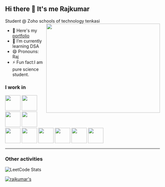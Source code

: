 ## Hi there 👋 It's me Rajkumar

Student @ Zoho schools of technology tenkasi
<img align="right" width="370" height="290" src="https://i.pinimg.com/originals/47/f0/34/47f0342cec72b800463bf003eac1257e.gif">
- 🔭 Here's my [portfolio](https://rajkumar-portfolio-849593016.development.catalystserverless.com/app/)                                                 
- 🌱 I’m currently learning DSA
- 😄 Pronouns: Raj
- ⚡ Fun fact:I am pure science student.

### I work in
<img height="50" width="50" src="https://img.icons8.com/color/48/000000/python.png" /> <img height="50" width="50" src="https://img.icons8.com/color/48/000000/c-programming.png" /> <img height="50" width="50" src="https://img.icons8.com/color/48/000000/java-coffee-cup-logo.png" /> <img height="50" width="50" src="https://img.icons8.com/color/48/000000/html-5.png" /> <img height="50" width="50" src="https://img.icons8.com/color/48/000000/css3.png" /> 
<img height="50" width="50" src="https://img.icons8.com/color/48/000000/javascript.png"/> <img height="50" width="50" src="https://img.icons8.com/color/48/000000/react-native.png"/>  <img height="50" width="50" src="https://img.icons8.com/color/48/000000/mysql-logo.png"/> <img height="50" width="50" src="https://img.icons8.com/color/48/000000/mongodb.png"/> <img height="50" width="50" src="https://img.icons8.com/color/48/000000/nodejs.png"/>

---
### Other activities
![LeetCode Stats](https://leetcard.jacoblin.cool/user3555Uz?theme=dark&font=Noto%20Sans%20Display&ext=heatmap)

[![rajkumar's](https://github-readme-activity-graph.vercel.app/graph?username=rajkumarkvr&bg_color=000000&color=ffffff&line=00e645&point=ffffff&area=true&hide_border=true)](https://github.com/ashutosh00710/github-readme-activity-graph)
